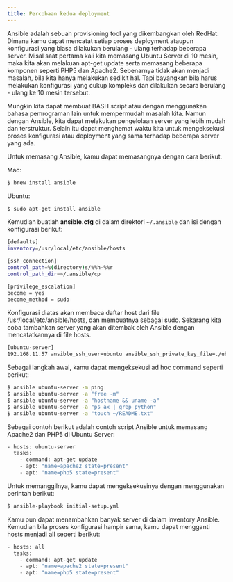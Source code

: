 ```yaml
---
title: Percobaan kedua deployment
---
```

Ansible adalah sebuah provisioning tool yang dikembangkan oleh RedHat. Dimana kamu dapat mencatat setiap proses deployment ataupun konfigurasi yang biasa dilakukan berulang - ulang terhadap beberapa server. Misal saat pertama kali kita memasang Ubuntu Server di 10 mesin, maka kita akan melakuan apt-get update serta memasang beberapa komponen seperti PHP5 dan Apache2. Sebenarnya tidak akan menjadi masalah, bila kita hanya melakukan sedikit hal. Tapi bayangkan bila harus melakukan konfigurasi yang cukup kompleks dan dilakukan secara berulang - ulang ke 10 mesin tersebut.

Mungkin kita dapat membuat BASH script atau dengan menggunakan bahasa pemrograman lain untuk mempermudah masalah kita. Namun dengan Ansible, kita dapat melakukan pengelolaan server yang lebih mudah dan terstruktur. Selain itu dapat menghemat waktu kita untuk mengeksekusi proses konfigurasi atau deployment yang sama terhadap beberapa server yang ada.

Untuk memasang Ansible, kamu dapat memasangnya dengan cara berikut.

Mac:
```sh
$ brew install ansible
```
Ubuntu:
```sh
$ sudo apt-get install ansible
```
Kemudian buatlah **ansible.cfg** di dalam direktori `~/.ansible` dan isi dengan konfigurasi berikut:
```sh
[defaults]
inventory=/usr/local/etc/ansible/hosts

[ssh_connection]
control_path=%(directory)s/%%h-%%r
control_path_dir=~/.ansible/cp

[privilege_escalation]
become = yes
become_method = sudo
```
Konfigurasi diatas akan membaca daftar host dari file /usr/local/etc/ansible/hosts, dan membuatnya sebagai sudo. Sekarang kita coba tambahkan server yang akan ditembak oleh Ansible dengan mencatatkannya di file hosts.
```sh
[ubuntu-server]
192.168.11.57 ansible_ssh_user=ubuntu ansible_ssh_private_key_file=./ubuntu-server.pem
```
Sebagai langkah awal, kamu dapat mengeksekusi ad hoc command seperti berikut:
```sh
$ ansible ubuntu-server -m ping
$ ansible ubuntu-server -a "free -m"
$ ansible ubuntu-server -a "hostname && uname -a"
$ ansible ubuntu-server -a "ps ax | grep python"
$ ansible ubuntu-server -a "touch ~/README.txt"
```
Sebagai contoh berikut adalah contoh script Ansible untuk memasang Apache2 dan PHP5 di Ubuntu Server:
```sh
- hosts: ubuntu-server
  tasks:
    - command: apt-get update
    - apt: "name=apache2 state=present"
    - apt: "name=php5 state=present"
```
Untuk memanggilnya, kamu dapat mengeksekusinya dengan menggunakan perintah berikut:
```sh
$ ansible-playbook initial-setup.yml
```
Kamu pun dapat menambahkan banyak server di dalam inventory Ansible. Kemudian bila proses konfigurasi hampir sama, kamu dapat mengganti hosts menjadi all seperti berikut:
```sh
- hosts: all
  tasks:
    - command: apt-get update
    - apt: "name=apache2 state=present"
    - apt: "name=php5 state=present"
```
